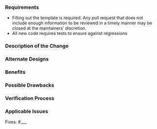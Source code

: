 ### Requirements
* Filling out the template is required. Any pull request that does not
include enough information to be reviewed in a timely manner may be
closed at the maintainers' discretion.
* All new code requires tests to ensure against regressions

### Description of the Change
<!--
We must be able to understand the design of your change from this
description. If we can't get a good idea of what the code will be doing
from the description here, the pull request may be closed at the
maintainers' discretion. Keep in mind that the maintainer reviewing this
PR may not be familiar with or have worked with the code here recently,
so please walk us through the concepts.
-->

### Alternate Designs
<!--
Explain what other alternates were considered and why the proposed
version was selected
-->

### Benefits
<!--
What benefits will be realized by the code change?
-->

### Possible Drawbacks
<!--
What are the possible side-effects or negative impacts of the code change?
-->

### Verification Process
<!--
What process did you follow to verify that your change has the desired effects?
- How did you verify that all new functionality works as expected?
- How did you verify that all changed functionality works as expected?
- How did you verify that the change has not introduced any regressions?
-->

### Applicable Issues
<!--
Enter applicable Issues here
-->
Fixes: #___
